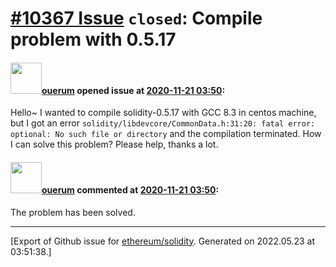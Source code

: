 # [\#10367 Issue](https://github.com/ethereum/solidity/issues/10367) `closed`: Compile problem with 0.5.17

#### <img src="https://avatars.githubusercontent.com/u/33819640?u=c03698745ffeddff2879c63e04e774277a9e719f&v=4" width="50">[ouerum](https://github.com/ouerum) opened issue at [2020-11-21 03:50](https://github.com/ethereum/solidity/issues/10367):

Hello~ I wanted to compile solidity-0.5.17 with GCC 8.3 in centos machine, but I got an error
`solidity/libdevcore/CommonData.h:31:20: fatal error: optional: No such file or directory` and the compilation terminated. How I can solve this problem? 
Please help, thanks a lot.


#### <img src="https://avatars.githubusercontent.com/u/33819640?u=c03698745ffeddff2879c63e04e774277a9e719f&v=4" width="50">[ouerum](https://github.com/ouerum) commented at [2020-11-21 03:50](https://github.com/ethereum/solidity/issues/10367#issuecomment-731573113):

The problem has been solved.


-------------------------------------------------------------------------------



[Export of Github issue for [ethereum/solidity](https://github.com/ethereum/solidity). Generated on 2022.05.23 at 03:51:38.]
